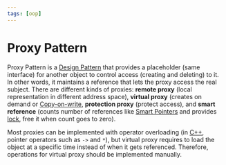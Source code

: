 ```yaml
---
tags: [oop]
---
```


# Proxy Pattern

Proxy Pattern is a [Design Pattern](202211221249.md) that provides a placeholder
(same interface) for another object to control access (creating and deleting) to
it. In other words, it maintains a reference that lets the proxy access the real
subject. There are different kinds of proxies: **remote proxy** (local
representation in different address space), **virtual proxy** (creates on demand
or [Copy-on-write](202203251058.md), **protection proxy** (protect access), and
**smart reference** (counts number of references like [Smart Pointers](202111301656.md)
and provides [lock](202112061117.md), free it when count goes to zero).

Most proxies can be implemented with operator overloading (in
[C++](202302190651.md), pointer operators such as `->` and `*`), but virtual
proxy requires to load the object at a specific time instead of when it gets
referenced. Therefore, operations for virtual proxy should be implemented
manually.
